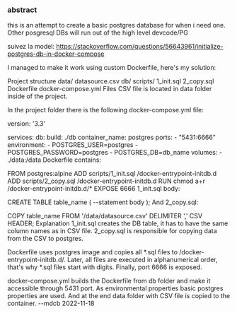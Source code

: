 ### abstract

this is an attempt to create a basic postgres database for when i need one. Other posgresql DBs will run out of the high level devcode/PG

suivez la model: https://stackoverflow.com/questions/56643961/initialize-postgres-db-in-docker-compose


I managed to make it work using custom Dockerfile, here's my solution:

Project structure
data/
  datasource.csv
db/
  scripts/
    1_init.sql
    2_copy.sql
  Dockerfile
docker-compose.yml
Files
CSV file is located in data folder inside of the project.

In the project folder there is the following docker-compose.yml file:

version: '3.3'

services:
  db:
    build: ./db
    container_name: postgres
    ports:
      - "5431:6666"
    environment:
      - POSTGRES_USER=postgres
      - POSTGRES_PASSWORD=postgres
      - POSTGRES_DB=db_name
    volumes:
      - ./data:/data
Dockerfile contains:

FROM postgres:alpine
ADD scripts/1_init.sql /docker-entrypoint-initdb.d
ADD scripts/2_copy.sql /docker-entrypoint-initdb.d
RUN chmod a+r /docker-entrypoint-initdb.d/*
EXPOSE 6666
1_init.sql body:

CREATE TABLE table_name
(
   --statement body
);
And 2_copy.sql:

COPY table_name FROM '/data/datasource.csv' DELIMITER ',' CSV HEADER;
Explanation
1_init.sql creates the DB table, it has to have the same column names as in CSV file. 2_copy.sql is responsible for copying data from the CSV to postgres.

Dockerfile uses postgres image and copies all *.sql files to /docker-entrypoint-initdb.d/. Later, all files are executed in alphanumerical order, that's why *.sql files start with digits. Finally, port 6666 is exposed.

docker-compose.yml builds the Dockerfile from db folder and make it accessible through 5431 port. As environmental properties basic postgres properties are used. And at the end data folder with CSV file is copied to the container.
--mdcb 2022-11-18